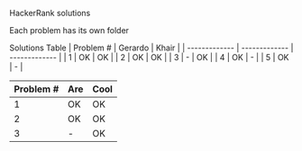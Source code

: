 HackerRank solutions

Each problem has its own folder

Solutions Table
| Problem # | Gerardo | Khair |
| ------------- | ------------- | ------------- |
| 1 | OK | OK |
| 2 | OK | OK |
| 3 | - | OK |
| 4 | OK | - |
| 5 | OK | - |

| Problem #        | Are           | Cool  |
| ------------- |-------------| -----|
| 1      | OK | OK |
| 2      | OK      |   OK |
| 3 | -      |    OK |
